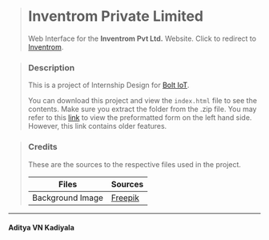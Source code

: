 > # Inventrom Private Limited
>
> Web Interface for the **Inventrom Pvt Ltd.** Website. Click to redirect to [Inventrom](https://inventrom.com/).

> ### Description
> 
> This is a project of Internship Design for [Bolt IoT](https://boltiot.com/).
>
> You can download this project and view the `index.html` file to see the contents. Make sure you extract the folder from the .zip file. You may refer to this [link](https://inventrom-website.hostatic.com/) to view the preformatted form on the left hand side. However, this link contains older features.

> ### Credits
>
> These are the sources to the respective files used in the project.
>
> | Files | Sources |
> | ----- | ------- |
> | Background Image | [Freepik](https://www.freepik.com/free-photos-vectors/digital-circuit) |

_________________
#### Aditya VN Kadiyala
